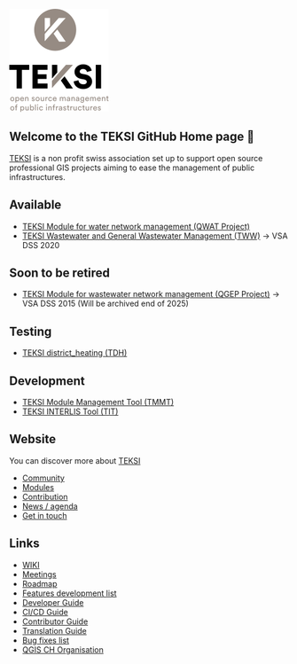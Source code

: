 <!--
## Hi there 👋
**Here are some ideas to get you started:**

🙋‍♀️ A short introduction - what is your organization all about?
🌈 Contribution guidelines - how can the community get involved?
👩‍💻 Useful resources - where can the community find your docs? Is there anything else the community should know?
🍿 Fun facts - what does your team eat for breakfast?
🧙 Remember, you can do mighty things with the power of [Markdown](https://docs.github.com/github/writing-on-github/getting-started-with-writing-and-formatting-on-github/basic-writing-and-formatting-syntax)
-->
![TEKSI](https://github.com/teksi/Home/blob/master/Ressources/Logos/210910-teksi-logos-en-01_45pp.png?raw=true)

## Welcome to the TEKSI GitHub Home page 👋

[TEKSI](https://www.teksi.ch) is a non profit swiss association set up to support open source professional GIS projects aiming to ease the management of public infrastructures.

## Available
* [TEKSI Module for water network management (QWAT Project)](https://github.com/qwat)
* [TEKSI Wastewater and General Wastewater Management (TWW)](https://github.com/teksi/wastewater) -> VSA DSS 2020

## Soon to be retired
* [TEKSI Module for wastewater network management (QGEP Project)](https://github.com/QGEP) -> VSA DSS 2015 (Will be archived end of 2025)

## Testing
* [TEKSI district_heating (TDH)](https://github.com/teksi/district_heating)

## Development
* [TEKSI Module Management Tool (TMMT)](https://github.com/teksi/TMMT)
* [TEKSI INTERLIS Tool (TIT)](https://github.com/teksi/TIT)

## Website
You can discover more about [TEKSI](https://www.teksi.ch)

* [Community](https://www.teksi.ch/communaute/)
* [Modules](https://www.teksi.ch/modules/)
* [Contribution](https://www.teksi.ch/contribution/)
* [News / agenda](https://www.teksi.ch/actualites-agenda/)
* [Get in touch](https://www.teksi.ch/contact/)

## Links
<!-- TODO Add  logos-->
* [WIKI](https://github.com/teksi/Home/wiki)
* [Meetings](https://github.com/teksi/Home/wiki#meetings)
* [Roadmap](https://github.com/teksi/Home/wiki/TEKSI-modules-releases-and-roadmap)
* [Features development list](https://github.com/orgs/teksi/projects/2/views/7)
* [Developer Guide](https://github.com/teksi/Home/wiki/TEKSI-Developer-Guide)
* [CI/CD Guide](https://github.com/teksi/Home/wiki/Continuous-integration-and-deployment-guide)
* [Contributor Guide](https://github.com/teksi/Home/wiki/TEKSI-Contributor-Guide)
* [Translation Guide](https://github.com/teksi/Home/wiki/TEKSI-Translation-Guide)
* [Bug fixes list](https://github.com/orgs/teksi/projects/2/views/8)
* [QGIS CH Organisation](https://www.qgis.ch/) 

